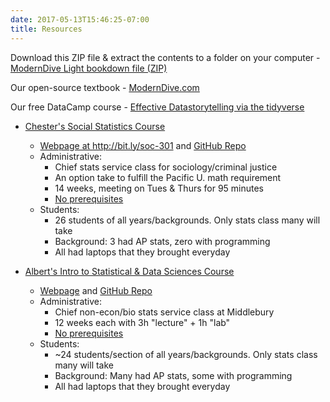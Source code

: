 ```yaml
---
date: 2017-05-13T15:46:25-07:00
title: Resources
---
```


Download this ZIP file & extract the contents to a folder on your computer - [ModernDive Light bookdown file (ZIP)](https://github.com/ismayc/moderndiver-lite/archive/master.zip)

Our open-source textbook - [ModernDive.com](http://moderndive.com)

Our free DataCamp course - [Effective Datastorytelling via the tidyverse](http://bit.ly/datacamp-538)

- [Chester's Social Statistics Course](https://ismayc.github.io/soc301_s2017/)
    * [Webpage at <http://bit.ly/soc-301>](https://ismayc.github.io/soc301_s2017/)  and [GitHub Repo](https://github.com/ismayc/soc301_s2017)
    * Administrative:
        + Chief stats service class for sociology/criminal justice
        + An option take to fulfill the Pacific U. math requirement
        + 14 weeks, meeting on Tues & Thurs for 95 minutes
        + <u>No prerequisites</u>
    * Students:
        + 26 students of all years/backgrounds. Only stats class many will take
        + Background: 3 had AP stats, zero with programming
        + All had laptops that they brought everyday

- [Albert's Intro to Statistical & Data Sciences Course](https://rudeboybert.github.io/MATH116/)
    * [Webpage](https://rudeboybert.github.io/MATH116/) and [GitHub Repo](https://github.com/rudeboybert/MATH116)
    * Administrative:
        + Chief non-econ/bio stats service class at Middlebury
        + 12 weeks each with 3h "lecture" + 1h "lab"
        + <u>No prerequisites</u>
    * Students:
        + ~24 students/section of all years/backgrounds. Only stats class many will take
        + Background: Many had AP stats, some with programming
        + All had laptops that they brought everyday    